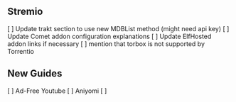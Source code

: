 ## Stremio

[ ] Update trakt section to use new MDBList method (might need api key) 
[ ] Update Comet addon configuration explanations
[ ] Update ElfHosted addon links if necessary
[ ] mention that torbox is not supported by Torrentio 

## New Guides 

[ ] Ad-Free Youtube
[ ] Aniyomi 
[ ] 